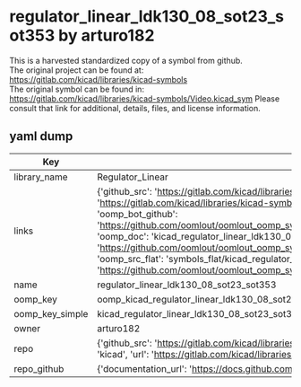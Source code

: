 # regulator_linear_ldk130_08_sot23_sot353 by arturo182  
This is a harvested standardized copy of a symbol from github.  
The original project can be found at:  
https://gitlab.com/kicad/libraries/kicad-symbols  
The original symbol can be found in:
https://gitlab.com/kicad/libraries/kicad-symbols/Video.kicad_sym
Please consult that link for additional, details, files, and license information.  
## yaml dump  
| Key | Value |  
| --- | --- |  
| library_name | Regulator_Linear |  
| links | {'github_src': 'https://gitlab.com/kicad/libraries/kicad-symbols/Video.kicad_sym', 'github_src_repo': 'https://gitlab.com/kicad/libraries/kicad-symbols', 'oomp_bot': 'kicad_regulator_linear_ldk130_08_sot23_sot353/working', 'oomp_bot_github': 'https://github.com/oomlout/oomlout_oomp_symbol_bot/tree/main/kicad_regulator_linear_ldk130_08_sot23_sot353/working', 'oomp_doc': 'kicad_regulator_linear_ldk130_08_sot23_sot353/working', 'oomp_doc_github': 'https://github.com/oomlout/oomlout_oomp_symbol_doc/tree/main/kicad_regulator_linear_ldk130_08_sot23_sot353/working', 'oomp_src_flat': 'symbols_flat/kicad_regulator_linear_ldk130_08_sot23_sot353/working', 'oomp_src_flat_github': 'https://github.com/oomlout/oomlout_oomp_symbol_src/tree/main/kicad_regulator_linear_ldk130_08_sot23_sot353/working'} |  
| name | regulator_linear_ldk130_08_sot23_sot353 |  
| oomp_key | oomp_kicad_regulator_linear_ldk130_08_sot23_sot353 |  
| oomp_key_simple | kicad_regulator_linear_ldk130_08_sot23_sot353 |  
| owner | arturo182 |  
| repo | {'github_src': 'https://gitlab.com/kicad/libraries/kicad-symbols/Video.kicad_sym', 'name': 'libraries/kicad-symbols', 'owner': 'kicad', 'url': 'https://gitlab.com/kicad/libraries/kicad-symbols'} |  
| repo_github | {'documentation_url': 'https://docs.github.com/rest/repos/repos#get-a-repository', 'message': 'Not Found'} |  

